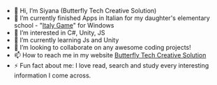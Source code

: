 - 👋 Hi, I’m Siyana (Butterfly Tech Creative Solution)
- 🔭 I’m currently finished  Apps in Italian for my daughter's elementary school - "<a href="https://github.com/BlueButterflies/ItalyGame/tree/master">Italy Game</a>" for Windows
- 👀 I’m interested in C#, Unity, JS
- 🌱 I’m currently learning Js and Unity
- 👯 I’m looking to collaborate on any awesome coding projects!
- 📫 How to reach me in my website <a href="https://bluebutterflies.github.io/ButterflyTechCreativeSolution/" target="_black">Butterfly Tech Creative Solution</a>
- ⚡️ Fun fact about me: I love read, search and study every interesting information I come across.

<!---
BlueButterflies/BlueButterflies is a ✨ special ✨ repository because its `README.md` (this file) appears on your GitHub profile.
You can click the Preview link to take a look at your changes.
--->
